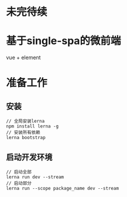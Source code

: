 # 未完待续
# 基于single-spa的微前端

vue + element

# 准备工作

## 安装

```
// 全局安装lerna
npm install lerna -g
// 安装所有依赖
lerna bootstrap
```

## 启动开发环境

```
// 启动全部
lerna run dev --stream
// 启动部分
lerna run --scope package_name dev --stream
```